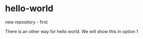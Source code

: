# hello-world
new repository - first

There is an other way for hello world. We will show this in option 1
